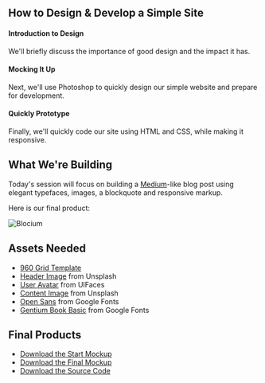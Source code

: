 ## How to Design & Develop a Simple Site

#### Introduction to Design
We'll briefly discuss the importance of good design and the impact it has.

#### Mocking It Up
Next, we'll use Photoshop to quickly design our simple website and prepare for development.

#### Quickly Prototype
Finally, we'll quickly code our site using HTML and CSS, while making it responsive.


## What We're Building
Today's session will focus on building a [Medium](http://www.medium.com)-like blog post using elegant typefaces, images, a blockquote and responsive markup.

Here is our final product:

![Blocium](https://bloc-global-assets.s3.amazonaws.com/images-design/tutorials/photoshop/medium-like/final.png)


## Assets Needed

* [960 Grid Template](https://bloc-global-assets.s3.amazonaws.com/images-design/tutorials/photoshop/medium-like/blog_template.psd)
* [Header Image](http://666a658c624a3c03a6b2-25cda059d975d2f318c03e90bcf17c40.r92.cf1.rackcdn.com/unsplash_52dd4720e8387_1.JPG) from Unsplash
* [User Avatar](https://s3.amazonaws.com/uifaces/faces/twitter/BillSKenney/128.jpg) from UIFaces
* [Content Image](http://666a658c624a3c03a6b2-25cda059d975d2f318c03e90bcf17c40.r92.cf1.rackcdn.com/unsplash_52b73e0b2dee2_1.JPG) from Unsplash
* [Open Sans](http://www.google.com/fonts/download?kit=3hvsV99qyKCBS55e5pvb3ltkqrIMaAZWyLYEoB48lSQ) from Google Fonts
* [Gentium Book Basic](http://www.google.com/fonts/download?kit=EZXeZxZRzjR_ku9XkicXIwGOgN38Q8WzW_8dgyGhtAo)  from Google Fonts

## Final Products
* [Download the Start Mockup](https://github.com/madebymunsters/Design-Workshop/blob/master/Mockup/Blocium_Start.psd)
* [Download the Final Mockup](https://github.com/madebymunsters/Design-Workshop/blob/master/Mockup/Blocium.psd)
* [Download the Source Code](https://github.com/madebymunsters/Design-Workshop/archive/master.zip)